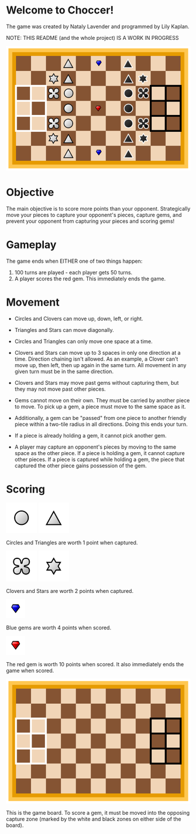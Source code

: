 # Welcome to Choccer!
The game was created by Nataly Lavender and programmed by Lily Kaplan.

NOTE: THIS README (and the whole project) IS A WORK IN PROGRESS

![the starting board layout](/resources/starting%20board.png)

# Objective
The main objective is to score more points than your opponent. Strategically move your pieces to capture your opponent's pieces, capture gems, and prevent your opponent from capturing your pieces and scoring gems!

# Gameplay
The game ends when EITHER one of two things happen:
1. 100 turns are played - each player gets 50 turns.
2. A player scores the red gem. This immediately ends the game.

# Movement
- Circles and Clovers can move up, down, left, or right.


- Triangles and Stars can move diagonally.


- Circles and Triangles can only move one space at a time.


- Clovers and Stars can move up to 3 spaces in only one direction at a time. Direction chaining isn't allowed. As an example, a Clover can't move up, then left, then up again in the same turn. All movement in any given turn must be in the same direction. 


- Clovers and Stars may move past gems without capturing them, but they may not move past other pieces.


- Gems cannot move on their own. They must be carried by another piece to move. To pick up a gem, a piece must move to the same space as it. 


- Additionally, a gem can be "passed" from one piece to another friendly piece within a two-tile radius in all directions. Doing this ends your turn. 


- If a piece is already holding a gem, it cannot pick another gem.


- A player may capture an opponent's pieces by moving to the same space as the other piece. If a piece is holding a gem, it cannot capture other pieces. If a piece is captured while holding a gem, the piece that captured the other piece gains possession of the gem.
# Scoring

![circle](/resources/circle.png) ![triangle](/resources/triangle.png) 

Circles and Triangles are worth 1 point when captured.

![clover](/resources/clover.png) ![star](/resources/star.png)

Clovers and Stars are worth 2 points when captured.

![blue gem](/resources/blue_gem.png)

Blue gems are worth 4 points when scored.

![red gem](/resources/red_gem.png)

The red gem is worth 10 points when scored. It also immediately ends the game when scored.

![board](/resources/board.png)

This is the game board. To score a gem, it must be moved into the opposing capture zone (marked by the white and black zones on either side of the board).